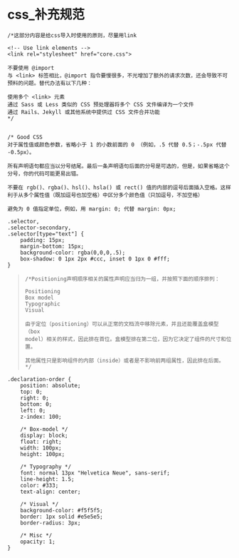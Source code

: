 # css\_补充规范

```
/*这部分内容是给css导入时使用的原则，尽量用link
```

```
<!-- Use link elements -->
<link rel="stylesheet" href="core.css">

不要使用 @import
与 <link> 标签相比，@import 指令要慢很多，不光增加了额外的请求次数，还会导致不可预料的问题。替代办法有以下几种：

使用多个 <link> 元素
通过 Sass 或 Less 类似的 CSS 预处理器将多个 CSS 文件编译为一个文件
通过 Rails、Jekyll 或其他系统中提供过 CSS 文件合并功能
*/


/* Good CSS
对于属性值或颜色参数，省略小于 1 的小数前面的 0 （例如，.5 代替 0.5；-.5px 代替 -0.5px）。

所有声明语句都应当以分号结尾。最后一条声明语句后面的分号是可选的，但是，如果省略这个分号，你的代码可能更易出错。

不要在 rgb()、rgba()、hsl()、hsla() 或 rect() 值的内部的逗号后面插入空格。这样利于从多个属性值（既加逗号也加空格）中区分多个颜色值（只加逗号，不加空格）

避免为 0 值指定单位，例如，用 margin: 0; 代替 margin: 0px;
```

```
 .selector,
.selector-secondary,
.selector[type="text"] {
    padding: 15px;
    margin-bottom: 15px;
    background-color: rgba(0,0,0,.5);
    box-shadow: 0 1px 2px #ccc, inset 0 1px 0 #fff;
}
```

> ```
> /*Positioning声明顺序相关的属性声明应当归为一组，并按照下面的顺序排列：
>
> Positioning
> Box model
> Typographic
> Visual
>
> 由于定位（positioning）可以从正常的文档流中移除元素，并且还能覆盖盒模型（box
> model）相关的样式，因此排在首位。盒模型排在第二位，因为它决定了组件的尺寸和位置。
>
> 其他属性只是影响组件的内部（inside）或者是不影响前两组属性，因此排在后面。
> */
> ```

```
.declaration-order {
    position: absolute;
    top: 0;
    right: 0;
    bottom: 0;
    left: 0;
    z-index: 100;

    /* Box-model */
    display: block;
    float: right;
    width: 100px;
    height: 100px;

    /* Typography */
    font: normal 13px "Helvetica Neue", sans-serif;
    line-height: 1.5;
    color: #333;
    text-align: center;

    /* Visual */
    background-color: #f5f5f5;
    border: 1px solid #e5e5e5;
    border-radius: 3px;

    /* Misc */
    opacity: 1;
}
```



